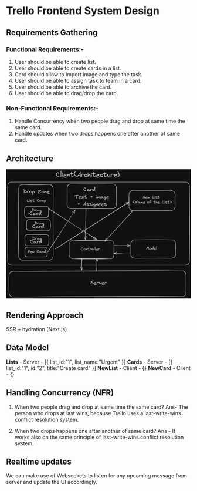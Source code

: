 # Trello Frontend System Design

## Requirements Gathering
### Functional Requirements:-

1. User should be able to create list.
2. User should be able to create cards in a list.
3. Card should allow to import image and type the task.
4. User should be able to assign task to team in a card.
5. User should be able to archive the card.
6. User should be able to drag/drop the card.

### Non-Functional Requirements:-
1. Handle Concurrency when two people drag and drop at same time the same card.
2. Handle updates when two drops happens one after another of same card.

## Architecture
![Trello HLD](../../assets/Trello_HLD.png)

## Rendering Approach
SSR + hydration (Next.js)

## Data Model
**Lists** - Server - [{
   list_id:"1",
   list_name:"Urgent"
}] 
**Cards** -  Server - [{
    list_id:"1",
    id:"2",
    title:"Create card"
}]
**NewList** -  Client - {}
**NewCard** - Client - {}


## Handling Concurrency (NFR)
1.  When two people drag and drop at same time the same card?
Ans- The person who drops at last wins, because
        Trello uses a last-write-wins conflict resolution system.

2.  When two drops happens one after another of same card?
Ans - It works also on the same principle of last-write-wins conflict resolution system.

## Realtime updates
We can make use of Websockets to listen for any upcoming message from server and update the UI accordingly.